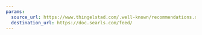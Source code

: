 ```yaml
---
params:
  source_url: https://www.thingelstad.com/.well-known/recommendations.opml
  destination_url: https://doc.searls.com/feed/
---
```

